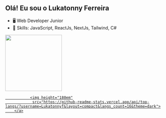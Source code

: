 ## Olá! Eu sou o Lukatonny Ferreira

- 🖥️ Web Developer Junior
- 🌱 Skills: JavaScript, ReactJs, NextJs, Tailwind, C#


<p align="start">
        <a href="https://github.com/Lukatonnyf">
           <img height="180em" src="https://github-readme-stats.vercel.app/api?username=Lukatonnyf&show_icons=true&theme=dark&include_all_commits=true&count" >

               <img height="180em"
                src="https://github-readme-stats.vercel.app/api/top-langs/?username=Lukatonnyf&layout=compact&langs_count=16&theme=dark">
        </a>
</p>

